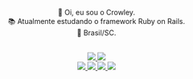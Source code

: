 <html lang="pt-br">
<head>
    <meta charset="UTF-8">
    <meta name="viewport" content="width=device-width, initial-scale=1.0">
    <!-- ... -->
</head>
<body>
    <p align="center">
🤠 Oi, eu sou o Crowley. <br>
📚 Atualmente estudando o framework Ruby on Rails. <br>
🏡 Brasil/SC. <br>
    </p> <br>
    <!-- ... -->
    <!-- ... -->
    <div align="center"> <!-- redes social -->
        <a href="https://api.whatsapp.com/send?phone=5567996968737&text=Olá!" target="_blank"><img src="https://img.shields.io/badge/Whatsapp-0A0A0A?style=for-the-badge&logo=whatsapp&logoColor=cyan">
        <a href="https://discord.gg/5XMypDufcD" target="_blank"><img src="https://img.shields.io/badge/Discord-0A0A0A?style=for-the-badge&logo=discord&logoColor=cyan">
    </div>
    <!-- ... -->
    <div align="center"> <!-- tecnologias -->
        <img src="https://img.shields.io/badge/Python-0A0A0A?style=for-the-badge&logo=python&logoColor=cyan">
        <img src="https://img.shields.io/badge/Flask-0A0A0A?style=for-the-badge&logo=flask&logoColor=cyan">
        <img src="https://img.shields.io/badge/Ruby-0A0A0A?style=for-the-badge&logo=ruby&logoColor=cyan">
        <img src="https://github-readme-stats.vercel.app/api?username=Crowley-Dev&theme=vision-friendly-dark&show_icons=true">
    <!-- ... -->
    </div>
</body>
</html>

